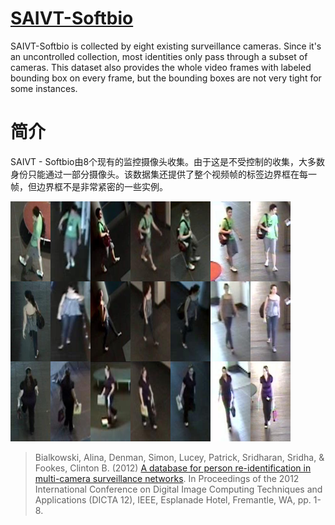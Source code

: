 # [SAIVT-Softbio](https://researchdatafinder.qut.edu.au/display/n27416)

SAIVT-Softbio is collected by eight existing surveillance cameras. Since it's an uncontrolled collection, most identities only pass through a subset of cameras. This dataset also provides the whole video frames with labeled bounding box on every frame, but the bounding boxes are not very tight for some instances.

# 简介

SAIVT - Softbio由8个现有的监控摄像头收集。由于这是不受控制的收集，大多数身份只能通过一部分摄像头。该数据集还提供了整个视频帧的标签边界框在每一帧，但边界框不是非常紧密的一些实例。

![img](imgs/eg_SAIVT.png)



> Bialkowski, Alina, Denman, Simon, Lucey, Patrick, Sridharan, Sridha, & Fookes, Clinton B. (2012) [A database for person re-identification in multi-camera surveillance networks](https://core.ac.uk/download/pdf/10913114.pdf). In Proceedings of the 2012 International Conference on Digital Image Computing Techniques and Applications (DICTA 12), IEEE, Esplanade Hotel, Fremantle, WA, pp. 1-8.

